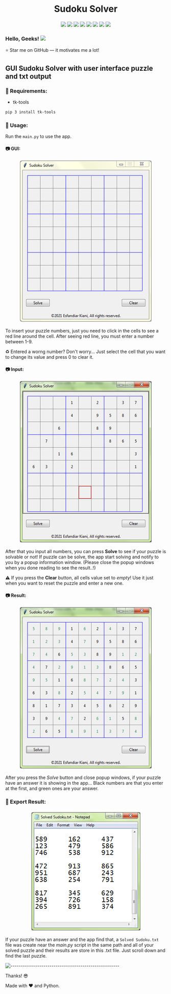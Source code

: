 <h1 align="center"> 
    Sudoku Solver
</h1>

<h3 align="center">
    <img src="https://img.shields.io/badge/made%20by-Stphen-informational?style=plastic&cacheSeconds=3600">
    <img src="https://img.shields.io/badge/language-python-blueviolet?logo=python&style=plastic&cacheSeconds=3600&logoColor=orange&logoWidth=20">
    <img src="https://img.shields.io/badge/last%20version-v.1.3-success?style=plastic&cacheSeconds=3600">
    <img src="https://badges.frapsoft.com/os/v1/open-source.png?v=103">
    <img src="https://img.shields.io/badge/License-MIT%20License-blue?style=plastic&cacheSeconds=3600">
    <img src="https://img.shields.io/github/issues/Es-Kiani/Sudoku-Solver-GUI?style=plastic&cacheSeconds=3600">
    <img src="https://img.shields.io/github/forks/Es-Kiani/Sudoku-Solver-GUI?style=plastic&cacheSeconds=3600">
    <img src="https://img.shields.io/github/stars/Es-Kiani/Sudoku-Solver-GUI?color=gold&style=plastic&cacheSeconds=3600">
</h3>
 
  
   
 
<h3 align="left"> 
    Hello, Geeks! <img src="https://raw.githubusercontent.com/MartinHeinz/MartinHeinz/master/wave.gif" width="30px">
</h3>

:star: Star me on GitHub — it motivates me a lot!



## GUI Sudoku Solver with user interface puzzle and txt output




###  :toolbox: Requirements:
- tk-tools
```bash
pip 3 install tk-tools
```




### 	:satellite:    Usage: 

Run the ```main.py``` to use the app.



####     :camera:   GUI:
<h3 align="center"> 
    <img src="https://github.com/Es-Kiani/Sudoku-Solver-GUI/blob/main/ScSht/1.PNG">
</h3>

To insert your puzzle numbers, just you need to click in the cells to see a red line around the cell. After seeing red line, you must enter a number between 1-9. 

:recycle:    Entered a worng number? Don't worry... Just select the cell that you want to change its value and press 0 to clear it.



####     :camera:   Input:
<h3 align="center"> 
    <img src="https://github.com/Es-Kiani/Sudoku-Solver-GUI/blob/main/ScSht/2.PNG">
</h3>

After that you input all numbers, you can press __Solve__ to see if your puzzle is solvable or not! If puzzle can be solve, the app start solving and notify to you by a popup information window. (Please close the popup windows when you done reading to see the result..!)

:warning:    If you press the __Clear__ button, all cells value set to _empty_! Use it just when you want to reset the puzzle and enter a new one.



####     :camera:   Result:
<h3 align="center"> 
    <img src="https://github.com/Es-Kiani/Sudoku-Solver-GUI/blob/main/ScSht/3.PNG">
</h3>

After you press the _Solve_ button and close popup windows, if your puzzle have an answer it is showing in the app... Black numbers are that you enter at the first, and green ones are your answer.



###   :open_file_folder:    Export Result:
<h3 align="center"> 
    <img src="https://github.com/Es-Kiani/Sudoku-Solver-GUI/blob/main/ScSht/4.PNG">
</h3>

If your puzzle have an answer and the app find that, a ```Solved Sudoku.txt``` file was create near the _main.py_ script in the same path and all of your solved puzzle and their results are store in this .txt file. Just scroll down and find the last puzzle.




![-----------------------------------------------------](https://raw.githubusercontent.com/andreasbm/readme/master/assets/lines/rainbow.png)


Thanks! :sunglasses:

Made with :heart: and Python.

